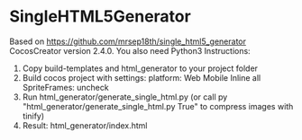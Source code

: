 # SingleHTML5Generator

Based on https://github.com/mrsep18th/single_html5_generator
CocosCreator version 2.4.0. You also need Python3
Instructions:
1. Copy build-templates and html_generator to your project folder
2. Build cocos project with settings:
  platform: Web Mobile
  Inline all SpriteFrames: uncheck
3. Run html_generator/generate_single_html.py (or call py "html_generator/generate_single_html.py True" to compress images with tinify)
4. Result: html_generator/index.html
